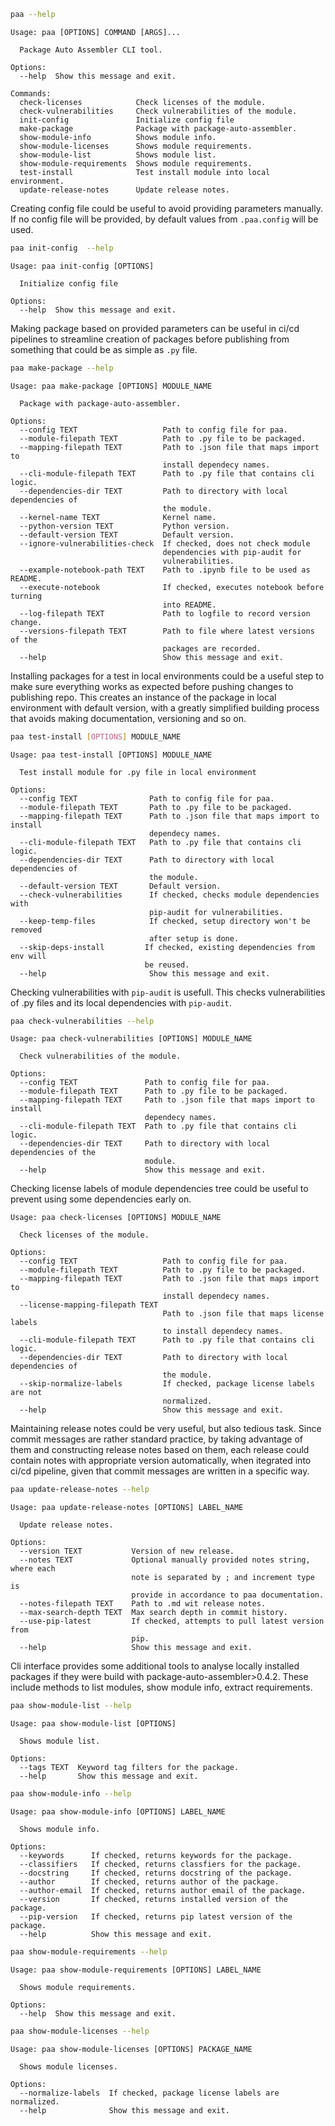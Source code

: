 
``` bash
paa --help
```

```
Usage: paa [OPTIONS] COMMAND [ARGS]...

  Package Auto Assembler CLI tool.

Options:
  --help  Show this message and exit.

Commands:
  check-licenses            Check licenses of the module.
  check-vulnerabilities     Check vulnerabilities of the module.
  init-config               Initialize config file
  make-package              Package with package-auto-assembler.
  show-module-info          Shows module info.
  show-module-licenses      Shows module requirements.
  show-module-list          Shows module list.
  show-module-requirements  Shows module requirements.
  test-install              Test install module into local environment.
  update-release-notes      Update release notes.
```

Creating config file could be useful to avoid providing parameters manually. If no config file will be provided, by default values from `.paa.config` will be used.

``` bash
paa init-config  --help
```

```
Usage: paa init-config [OPTIONS]

  Initialize config file

Options:
  --help  Show this message and exit.
```

Making package based on provided parameters can be useful in ci/cd pipelines to streamline creation of packages before publishing from something that could be as simple as `.py` file.

``` bash
paa make-package --help
```

```
Usage: paa make-package [OPTIONS] MODULE_NAME

  Package with package-auto-assembler.

Options:
  --config TEXT                   Path to config file for paa.
  --module-filepath TEXT          Path to .py file to be packaged.
  --mapping-filepath TEXT         Path to .json file that maps import to
                                  install dependecy names.
  --cli-module-filepath TEXT      Path to .py file that contains cli logic.
  --dependencies-dir TEXT         Path to directory with local dependencies of
                                  the module.
  --kernel-name TEXT              Kernel name.
  --python-version TEXT           Python version.
  --default-version TEXT          Default version.
  --ignore-vulnerabilities-check  If checked, does not check module
                                  dependencies with pip-audit for
                                  vulnerabilities.
  --example-notebook-path TEXT    Path to .ipynb file to be used as README.
  --execute-notebook              If checked, executes notebook before turning
                                  into README.
  --log-filepath TEXT             Path to logfile to record version change.
  --versions-filepath TEXT        Path to file where latest versions of the
                                  packages are recorded.
  --help                          Show this message and exit.
```

Installing packages for a test in local environments could be a useful step to make sure everything works as expected before pushing changes to publishing repo. This creates an instance of the package in local environment with default version, with a greatly simplified building process that avoids making documentation, versioning and so on.

``` bash
paa test-install [OPTIONS] MODULE_NAME
```

```
Usage: paa test-install [OPTIONS] MODULE_NAME

  Test install module for .py file in local environment

Options:
  --config TEXT                Path to config file for paa.
  --module-filepath TEXT       Path to .py file to be packaged.
  --mapping-filepath TEXT      Path to .json file that maps import to install
                               dependecy names.
  --cli-module-filepath TEXT   Path to .py file that contains cli logic.
  --dependencies-dir TEXT      Path to directory with local dependencies of
                               the module.
  --default-version TEXT       Default version.
  --check-vulnerabilities      If checked, checks module dependencies with
                               pip-audit for vulnerabilities.
  --keep-temp-files            If checked, setup directory won't be removed
                               after setup is done.
  --skip-deps-install         If checked, existing dependencies from env will
                              be reused.
  --help                       Show this message and exit.
```

Checking vulnerabilities with `pip-audit` is usefull. This checks vulnerabilities of .py files and its local dependencies with `pip-audit`.

``` bash
paa check-vulnerabilities --help
```

```
Usage: paa check-vulnerabilities [OPTIONS] MODULE_NAME

  Check vulnerabilities of the module.

Options:
  --config TEXT               Path to config file for paa.
  --module-filepath TEXT      Path to .py file to be packaged.
  --mapping-filepath TEXT     Path to .json file that maps import to install
                              dependecy names.
  --cli-module-filepath TEXT  Path to .py file that contains cli logic.
  --dependencies-dir TEXT     Path to directory with local dependencies of the
                              module.
  --help                      Show this message and exit.
```

Checking license labels of module dependencies tree could be useful to prevent using some dependencies early on.

```
Usage: paa check-licenses [OPTIONS] MODULE_NAME

  Check licenses of the module.

Options:
  --config TEXT                   Path to config file for paa.
  --module-filepath TEXT          Path to .py file to be packaged.
  --mapping-filepath TEXT         Path to .json file that maps import to
                                  install dependecy names.
  --license-mapping-filepath TEXT
                                  Path to .json file that maps license labels
                                  to install dependecy names.
  --cli-module-filepath TEXT      Path to .py file that contains cli logic.
  --dependencies-dir TEXT         Path to directory with local dependencies of
                                  the module.
  --skip-normalize-labels         If checked, package license labels are not
                                  normalized.
  --help                          Show this message and exit.
```

Maintaining release notes could be very useful, but also tedious task. 
Since commit messages are rather standard practice, by taking advantage of them and constructing release notes based on them, each release could contain notes with appropriate version automatically, when itegrated into ci/cd pipeline, given that commit messages are written in a specific way. 

``` bash
paa update-release-notes --help
```

```
Usage: paa update-release-notes [OPTIONS] LABEL_NAME

  Update release notes.

Options:
  --version TEXT           Version of new release.
  --notes TEXT             Optional manually provided notes string, where each
                           note is separated by ; and increment type is
                           provide in accordance to paa documentation.
  --notes-filepath TEXT    Path to .md wit release notes.
  --max-search-depth TEXT  Max search depth in commit history.
  --use-pip-latest         If checked, attempts to pull latest version from
                           pip.
  --help                   Show this message and exit.
```

Cli interface provides some additional tools to analyse locally installed packages if they were build with package-auto-assembler>0.4.2. These include methods to list modules, show module info, extract requirements.

``` bash
paa show-module-list --help
```

```
Usage: paa show-module-list [OPTIONS]

  Shows module list.

Options:
  --tags TEXT  Keyword tag filters for the package.
  --help       Show this message and exit.
```


``` bash
paa show-module-info --help
```

```
Usage: paa show-module-info [OPTIONS] LABEL_NAME

  Shows module info.

Options:
  --keywords      If checked, returns keywords for the package.
  --classifiers   If checked, returns classfiers for the package.
  --docstring     If checked, returns docstring of the package.
  --author        If checked, returns author of the package.
  --author-email  If checked, returns author email of the package.
  --version       If checked, returns installed version of the package.
  --pip-version   If checked, returns pip latest version of the package.
  --help          Show this message and exit.
```

``` bash
paa show-module-requirements --help
```

```
Usage: paa show-module-requirements [OPTIONS] LABEL_NAME

  Shows module requirements.

Options:
  --help  Show this message and exit.
```

``` bash
paa show-module-licenses --help
```

```
Usage: paa show-module-licenses [OPTIONS] PACKAGE_NAME

  Shows module licenses.

Options:
  --normalize-labels  If checked, package license labels are normalized.
  --help              Show this message and exit.
```